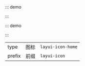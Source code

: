 ::: demo

<template>
  <lay-icon type="layui-icon-face-smile"></lay-icon>
</template>

<script>
import { ref } from 'vue'

export default {
  setup() {

    return {
    }
  }
}
</script>

:::

::: demo

<template>
<ul class="site-doc-icon">
      <li>
        <i class="layui-icon layui-icon-heart-fill"></i>
        <div class="doc-icon-name">实心</div>
        <div class="doc-icon-code">&amp;#xe68f;</div>
        <div class="doc-icon-fontclass">layui-icon-heart-fill</div>
      </li>
      <li>
        <i class="layui-icon layui-icon-heart"></i>
        <div class="doc-icon-name">空心</div>
        <div class="doc-icon-code">&amp;#xe68c;</div>
        <div class="doc-icon-fontclass">layui-icon-heart</div>
      </li>
      <li>
        <i class="layui-icon layui-icon-light"></i>
        <div class="doc-icon-name">亮度/晴</div>
        <div class="doc-icon-code">&amp;#xe748;</div>
        <div class="doc-icon-fontclass">layui-icon-light</div>
      </li>
      <li>
        <i class="layui-icon layui-icon-time"></i>
        <div class="doc-icon-name">时间/历史</div>
        <div class="doc-icon-code">&amp;#xe68d;</div>
        <div class="doc-icon-fontclass">layui-icon-time</div>
      </li>
      <li>
        <i class="layui-icon layui-icon-bluetooth"></i>
        <div class="doc-icon-name">蓝牙</div>
        <div class="doc-icon-code">&amp;#xe689;</div>
        <div class="doc-icon-fontclass">layui-icon-bluetooth</div>
      </li>
      <li>
        <i class="layui-icon layui-icon-at"></i>
        <div class="doc-icon-name">@艾特</div>
        <div class="doc-icon-code">&amp;#xe687;</div>
        <div class="doc-icon-fontclass">layui-icon-at</div>
      </li>
      <li>
        <i class="layui-icon layui-icon-mute"></i>
        <div class="doc-icon-name">静音</div>
        <div class="doc-icon-code">&amp;#xe685;</div>
        <div class="doc-icon-fontclass">layui-icon-mute</div>
      </li>
      <li>
        <i class="layui-icon layui-icon-mike"></i>
        <div class="doc-icon-name">录音/麦克风</div>
        <div class="doc-icon-code">&amp;#xe6dc;</div>
        <div class="doc-icon-fontclass">layui-icon-mike</div>
      </li>
      <li>
        <i class="layui-icon layui-icon-key"></i>
        <div class="doc-icon-name">密钥/钥匙</div>
        <div class="doc-icon-code">&amp;#xe683;</div>
        <div class="doc-icon-fontclass">layui-icon-key</div>
      </li>
      <li>
        <i class="layui-icon layui-icon-gift"></i>
        <div class="doc-icon-name">礼物/活动</div>
        <div class="doc-icon-code">&amp;#xe627;</div>
        <div class="doc-icon-fontclass">layui-icon-gift</div>
      </li>
      <li>
        <i class="layui-icon layui-icon-email"></i>
        <div class="doc-icon-name">邮箱</div>
        <div class="doc-icon-code">&amp;#xe618;</div>
        <div class="doc-icon-fontclass">layui-icon-email</div>
      </li>
      <li>
        <i class="layui-icon layui-icon-rss"></i>
        <div class="doc-icon-name">RSS</div>
        <div class="doc-icon-code">&amp;#xe808;</div>
        <div class="doc-icon-fontclass">layui-icon-rss</div>
      </li>
      <li>
        <i class="layui-icon layui-icon-wifi"></i>
        <div class="doc-icon-name">WiFi</div>
        <div class="doc-icon-code">&amp;#xe7e0;</div>
        <div class="doc-icon-fontclass">layui-icon-wifi</div>
      </li>
      <li>
        <i class="layui-icon layui-icon-logout"></i>
        <div class="doc-icon-name">退出/注销</div>
        <div class="doc-icon-code">&amp;#xe682;</div>
        <div class="doc-icon-fontclass">layui-icon-logout</div>
      </li>
      <li>
        <i class="layui-icon layui-icon-android"></i>
        <div class="doc-icon-name">Android 安卓</div>
        <div class="doc-icon-code">&amp;#xe684;</div>
        <div class="doc-icon-fontclass">layui-icon-android</div>
      </li>
      <li>
        <i class="layui-icon layui-icon-ios"></i>
        <div class="doc-icon-name">Apple IOS 苹果</div>
        <div class="doc-icon-code">&amp;#xe680;</div>
        <div class="doc-icon-fontclass">layui-icon-ios</div>
      </li>
      <li>
        <i class="layui-icon layui-icon-windows"></i>
        <div class="doc-icon-name">Windows</div>
        <div class="doc-icon-code">&amp;#xe67f;</div>
        <div class="doc-icon-fontclass">layui-icon-windows</div>
      </li>
      <li>
        <i class="layui-icon layui-icon-transfer"></i>
        <div class="doc-icon-name">穿梭框</div>
        <div class="doc-icon-code">&amp;#xe691;</div>
        <div class="doc-icon-fontclass">layui-icon-transfer</div>
      </li>
      <li>
        <i class="layui-icon layui-icon-service"></i>
        <div class="doc-icon-name">客服</div>
        <div class="doc-icon-code">&amp;#xe626;</div>
        <div class="doc-icon-fontclass">layui-icon-service</div>
      </li>
      <li>
        <i class="layui-icon layui-icon-subtraction"></i>
        <div class="doc-icon-name">减</div>
        <div class="doc-icon-code">&amp;#xe67e;</div>
        <div class="doc-icon-fontclass">layui-icon-subtraction</div>
      </li>
      <li>
        <i class="layui-icon layui-icon-addition"></i>
        <div class="doc-icon-name">加</div>
        <div class="doc-icon-code">&amp;#xe624;</div>
        <div class="doc-icon-fontclass">layui-icon-addition</div>
      </li>
      <li>
        <i class="layui-icon layui-icon-slider"></i>
        <div class="doc-icon-name">滑块</div>
        <div class="doc-icon-code">&amp;#xe714;</div>
        <div class="doc-icon-fontclass">layui-icon-slider</div>
      </li>
      <li>
        <i class="layui-icon layui-icon-print"></i>
        <div class="doc-icon-name">打印</div>
        <div class="doc-icon-code">&amp;#xe66d;</div>
        <div class="doc-icon-fontclass">layui-icon-print</div>
      </li>
      <li>
        <i class="layui-icon layui-icon-export"></i>
        <div class="doc-icon-name">导出</div>
        <div class="doc-icon-code">&amp;#xe67d;</div>
        <div class="doc-icon-fontclass">layui-icon-export</div>
      </li>
      <li>
        <i class="layui-icon layui-icon-cols"></i>
        <div class="doc-icon-name">列</div>
        <div class="doc-icon-code">&amp;#xe610;</div>
        <div class="doc-icon-fontclass">layui-icon-cols</div>
      </li>
      <li>
        <i class="layui-icon layui-icon-screen-restore"></i>
        <div class="doc-icon-name">退出全屏</div>
        <div class="doc-icon-code">&amp;#xe758;</div>
        <div class="doc-icon-fontclass">layui-icon-screen-restore</div>
      </li>
      <li>
        <i class="layui-icon layui-icon-screen-full"></i>
        <div class="doc-icon-name">全屏</div>
        <div class="doc-icon-code">&amp;#xe622;</div>
        <div class="doc-icon-fontclass">layui-icon-screen-full</div>
      </li>
      <li>
        <i class="layui-icon layui-icon-rate-half"></i>
        <div class="doc-icon-name">半星</div>
        <div class="doc-icon-code">&amp;#xe6c9;</div>
        <div class="doc-icon-fontclass">layui-icon-rate-half</div>
      </li>
      <li>
        <i class="layui-icon layui-icon-rate"></i>
        <div class="doc-icon-name">星星-空心</div>
        <div class="doc-icon-code">&amp;#xe67b;</div>
        <div class="doc-icon-fontclass">layui-icon-rate</div>
      </li>
      <li>
        <i class="layui-icon layui-icon-rate-solid"></i>
        <div class="doc-icon-name">星星-实心</div>
        <div class="doc-icon-code">&amp;#xe67a;</div>
        <div class="doc-icon-fontclass">layui-icon-rate-solid</div>
      </li>
      <li>
        <i class="layui-icon layui-icon-cellphone"></i>
        <div class="doc-icon-name">手机</div>
        <div class="doc-icon-code">&amp;#xe678;</div>
        <div class="doc-icon-fontclass">layui-icon-cellphone</div>
      </li>
      <li>
        <i class="layui-icon layui-icon-vercode"></i>
        <div class="doc-icon-name">验证码</div>
        <div class="doc-icon-code">&amp;#xe679;</div>
        <div class="doc-icon-fontclass">layui-icon-vercode</div>
      </li>
      <li>
        <i class="layui-icon layui-icon-login-wechat"></i>
        <div class="doc-icon-name">微信</div>
        <div class="doc-icon-code">&amp;#xe677;</div>
        <div class="doc-icon-fontclass">layui-icon-login-wechat</div>
      </li>
      <li>
        <i class="layui-icon layui-icon-login-qq"></i>
        <div class="doc-icon-name">QQ</div>
        <div class="doc-icon-code">&amp;#xe676;</div>
        <div class="doc-icon-fontclass">layui-icon-login-qq</div>
      </li>
      <li>
        <i class="layui-icon layui-icon-login-weibo"></i>
        <div class="doc-icon-name">微博</div>
        <div class="doc-icon-code">&amp;#xe675;</div>
        <div class="doc-icon-fontclass">layui-icon-login-weibo</div>
      </li>
      <li>
        <i class="layui-icon layui-icon-password"></i>
        <div class="doc-icon-name">密码</div>
        <div class="doc-icon-code">&amp;#xe673;</div>
        <div class="doc-icon-fontclass">layui-icon-password</div>
      </li>
      <li>
        <i class="layui-icon layui-icon-username"></i>
        <div class="doc-icon-name">用户名</div>
        <div class="doc-icon-code">&amp;#xe66f;</div>
        <div class="doc-icon-fontclass">layui-icon-username</div>
      </li>
      <li>
        <i class="layui-icon layui-icon-refresh-3"></i>
        <div class="doc-icon-name">刷新-粗</div>
        <div class="doc-icon-code">&amp;#xe9aa;</div>
        <div class="doc-icon-fontclass">layui-icon-refresh-3</div>
      </li>
      <li>
        <i class="layui-icon layui-icon-auz"></i>
        <div class="doc-icon-name">授权</div>
        <div class="doc-icon-code">&amp;#xe672;</div>
        <div class="doc-icon-fontclass">layui-icon-auz</div>
      </li>
      <li>
        <i class="layui-icon layui-icon-spread-left"></i>
        <div class="doc-icon-name">左向右伸缩菜单</div>
        <div class="doc-icon-code">&amp;#xe66b;</div>
        <div class="doc-icon-fontclass">layui-icon-spread-left</div>
      </li>
      <li>
        <i class="layui-icon layui-icon-shrink-right"></i>
        <div class="doc-icon-name">右向左伸缩菜单</div>
        <div class="doc-icon-code">&amp;#xe668;</div>
        <div class="doc-icon-fontclass">layui-icon-shrink-right</div>
      </li>
      <li>
        <i class="layui-icon layui-icon-snowflake"></i>
        <div class="doc-icon-name">雪花</div>
        <div class="doc-icon-code">&amp;#xe6b1;</div>
        <div class="doc-icon-fontclass">layui-icon-snowflake</div>
      </li>
      <li>
        <i class="layui-icon layui-icon-tips"></i>
        <div class="doc-icon-name">提示说明</div>
        <div class="doc-icon-code">&amp;#xe702;</div>
        <div class="doc-icon-fontclass">layui-icon-tips</div>
      </li>
      <li>
        <i class="layui-icon layui-icon-note"></i>
        <div class="doc-icon-name">便签</div>
        <div class="doc-icon-code">&amp;#xe66e;</div>
        <div class="doc-icon-fontclass">layui-icon-note</div>
      </li>
      <li>
        <i class="layui-icon layui-icon-home"></i>
        <div class="doc-icon-name">主页</div>
        <div class="doc-icon-code">&amp;#xe68e;</div>
        <div class="doc-icon-fontclass">layui-icon-home</div>
      </li>
      <li>
        <i class="layui-icon layui-icon-senior"></i>
        <div class="doc-icon-name">高级</div>
        <div class="doc-icon-code">&amp;#xe674;</div>
        <div class="doc-icon-fontclass">layui-icon-senior</div>
      </li>
      <li>
        <i class="layui-icon layui-icon-refresh"></i>
        <div class="doc-icon-name">刷新</div>
        <div class="doc-icon-code">&amp;#xe669;</div>
        <div class="doc-icon-fontclass">layui-icon-refresh</div>
      </li>
      <li>
        <i class="layui-icon layui-icon-refresh-1"></i>
        <div class="doc-icon-name">刷新</div>
        <div class="doc-icon-code">&amp;#xe666;</div>
        <div class="doc-icon-fontclass">layui-icon-refresh-1</div>
      </li>
      <li>
        <i class="layui-icon layui-icon-flag"></i>
        <div class="doc-icon-name">旗帜</div>
        <div class="doc-icon-code">&amp;#xe66c;</div>
        <div class="doc-icon-fontclass">layui-icon-flag</div>
      </li>
      <li>
        <i class="layui-icon layui-icon-theme"></i>
        <div class="doc-icon-name">主题</div>
        <div class="doc-icon-code">&amp;#xe66a;</div>
        <div class="doc-icon-fontclass">layui-icon-theme</div>
      </li>
      <li>
        <i class="layui-icon layui-icon-notice"></i>
        <div class="doc-icon-name">消息-通知</div>
        <div class="doc-icon-code">&amp;#xe667;</div>
        <div class="doc-icon-fontclass">layui-icon-notice</div>
      </li>
      <li>
        <i class="layui-icon layui-icon-website"></i>
        <div class="doc-icon-name">网站</div>
        <div class="doc-icon-code">&amp;#xe7ae;</div>
        <div class="doc-icon-fontclass">layui-icon-website</div>
      </li>
      <li>
        <i class="layui-icon layui-icon-console"></i>
        <div class="doc-icon-name">控制台</div>
        <div class="doc-icon-code">&amp;#xe665;</div>
        <div class="doc-icon-fontclass">layui-icon-console</div>
      </li>
      <li>
        <i class="layui-icon layui-icon-face-surprised"></i>
        <div class="doc-icon-name">表情-惊讶</div>
        <div class="doc-icon-code">&amp;#xe664;</div>
        <div class="doc-icon-fontclass">layui-icon-face-surprised</div>
      </li>
      <li>
        <i class="layui-icon layui-icon-set"></i>
        <div class="doc-icon-name">设置-空心</div>
        <div class="doc-icon-code">&amp;#xe716;</div>
        <div class="doc-icon-fontclass">layui-icon-set</div>
      </li>
      <li>
        <i class="layui-icon layui-icon-template-1"></i>
        <div class="doc-icon-name">模板</div>
        <div class="doc-icon-code">&amp;#xe656;</div>
        <div class="doc-icon-fontclass">layui-icon-template-1</div>
      </li>
      <li>
        <i class="layui-icon layui-icon-app"></i>
        <div class="doc-icon-name">应用</div>
        <div class="doc-icon-code">&amp;#xe653;</div>
        <div class="doc-icon-fontclass">layui-icon-app</div>
      </li>
      <li>
        <i class="layui-icon layui-icon-template"></i>
        <div class="doc-icon-name">模板</div>
        <div class="doc-icon-code">&amp;#xe663;</div>
        <div class="doc-icon-fontclass">layui-icon-template</div>
      </li>
      <li>
        <i class="layui-icon layui-icon-praise"></i>
        <div class="doc-icon-name">赞</div>
        <div class="doc-icon-code">&amp;#xe6c6;</div>
        <div class="doc-icon-fontclass">layui-icon-praise</div>
      </li>
      <li>
        <i class="layui-icon layui-icon-tread"></i>
        <div class="doc-icon-name">踩</div>
        <div class="doc-icon-code">&amp;#xe6c5;</div>
        <div class="doc-icon-fontclass">layui-icon-tread</div>
      </li>
      <li>
        <i class="layui-icon layui-icon-male"></i>
        <div class="doc-icon-name">男</div>
        <div class="doc-icon-code">&amp;#xe662;</div>
        <div class="doc-icon-fontclass">layui-icon-male</div>
      </li>
      <li>
        <i class="layui-icon layui-icon-female"></i>
        <div class="doc-icon-name">女</div>
        <div class="doc-icon-code">&amp;#xe661;</div>
        <div class="doc-icon-fontclass">layui-icon-female</div>
      </li>
      <li>
        <i class="layui-icon layui-icon-camera"></i>
        <div class="doc-icon-name">相机-空心</div>
        <div class="doc-icon-code">&amp;#xe660;</div>
        <div class="doc-icon-fontclass">layui-icon-camera</div>
      </li>
      <li>
        <i class="layui-icon layui-icon-camera-fill"></i>
        <div class="doc-icon-name">相机-实心</div>
        <div class="doc-icon-code">&amp;#xe65d;</div>
        <div class="doc-icon-fontclass">layui-icon-camera-fill</div>
      </li>
      <li>
        <i class="layui-icon layui-icon-more"></i>
        <div class="doc-icon-name">菜单-水平</div>
        <div class="doc-icon-code">&amp;#xe65f;</div>
        <div class="doc-icon-fontclass">layui-icon-more</div>
      </li>
      <li>
        <i class="layui-icon layui-icon-more-vertical"></i>
        <div class="doc-icon-name">菜单-垂直</div>
        <div class="doc-icon-code">&amp;#xe671;</div>
        <div class="doc-icon-fontclass">layui-icon-more-vertical</div>
      </li>
      <li>
        <i class="layui-icon layui-icon-rmb"></i>
        <div class="doc-icon-name">金额-人民币</div>
        <div class="doc-icon-code">&amp;#xe65e;</div>
        <div class="doc-icon-fontclass">layui-icon-rmb</div>
      </li>
      <li>
        <i class="layui-icon layui-icon-dollar"></i>
        <div class="doc-icon-name">金额-美元</div>
        <div class="doc-icon-code">&amp;#xe659;</div>
        <div class="doc-icon-fontclass">layui-icon-dollar</div>
      </li>
      <li>
        <i class="layui-icon layui-icon-diamond"></i>
        <div class="doc-icon-name">钻石-等级</div>
        <div class="doc-icon-code">&amp;#xe735;</div>
        <div class="doc-icon-fontclass">layui-icon-diamond</div>
      </li>
      <li>
        <i class="layui-icon layui-icon-fire"></i>
        <div class="doc-icon-name">火</div>
        <div class="doc-icon-code">&amp;#xe756;</div>
        <div class="doc-icon-fontclass">layui-icon-fire</div>
      </li>
      <li>
        <i class="layui-icon layui-icon-return"></i>
        <div class="doc-icon-name">返回</div>
        <div class="doc-icon-code">&amp;#xe65c;</div>
        <div class="doc-icon-fontclass">layui-icon-return</div>
      </li>
      <li>
        <i class="layui-icon layui-icon-location"></i>
        <div class="doc-icon-name">位置-地图</div>
        <div class="doc-icon-code">&amp;#xe715;</div>
        <div class="doc-icon-fontclass">layui-icon-location</div>
      </li>
      <li>
        <i class="layui-icon layui-icon-read"></i>
        <div class="doc-icon-name">办公-阅读</div>
        <div class="doc-icon-code">&amp;#xe705;</div>
        <div class="doc-icon-fontclass">layui-icon-read</div>
      </li>
      <li>
        <i class="layui-icon layui-icon-survey"></i>
        <div class="doc-icon-name">调查</div>
        <div class="doc-icon-code">&amp;#xe6b2;</div>
        <div class="doc-icon-fontclass">layui-icon-survey</div>
      </li>
      <li>
        <i class="layui-icon layui-icon-face-smile"></i>
        <div class="doc-icon-name">表情-微笑</div>
        <div class="doc-icon-code">&amp;#xe6af;</div>
        <div class="doc-icon-fontclass">layui-icon-face-smile</div>
      </li>
      <li>
        <i class="layui-icon layui-icon-face-cry"></i>
        <div class="doc-icon-name">表情-哭泣</div>
        <div class="doc-icon-code">&amp;#xe69c;</div>
        <div class="doc-icon-fontclass">layui-icon-face-cry</div>
      </li>
      <li>
        <i class="layui-icon layui-icon-cart-simple"></i>
        <div class="doc-icon-name">购物车</div>
        <div class="doc-icon-code">&amp;#xe698;</div>
        <div class="doc-icon-fontclass">layui-icon-cart-simple</div>
      </li>
      <li>
        <i class="layui-icon layui-icon-cart"></i>
        <div class="doc-icon-name">购物车</div>
        <div class="doc-icon-code">&amp;#xe657;</div>
        <div class="doc-icon-fontclass">layui-icon-cart</div>
      </li>
      <li>
        <i class="layui-icon layui-icon-next"></i>
        <div class="doc-icon-name">下一页</div>
        <div class="doc-icon-code">&amp;#xe65b;</div>
        <div class="doc-icon-fontclass">layui-icon-next</div>
      </li>
      <li>
        <i class="layui-icon layui-icon-prev"></i>
        <div class="doc-icon-name">上一页</div>
        <div class="doc-icon-code">&amp;#xe65a;</div>
        <div class="doc-icon-fontclass">layui-icon-prev</div>
      </li>
      <li>
        <i class="layui-icon layui-icon-upload-drag"></i>
        <div class="doc-icon-name">上传-空心-拖拽</div>
        <div class="doc-icon-code">&amp;#xe681;</div>
        <div class="doc-icon-fontclass">layui-icon-upload-drag</div>
      </li>
      <li>
        <i class="layui-icon layui-icon-upload"></i>
        <div class="doc-icon-name">上传-实心</div>
        <div class="doc-icon-code">&amp;#xe67c;</div>
        <div class="doc-icon-fontclass">layui-icon-upload</div>
      </li>
      <li>
        <i class="layui-icon layui-icon-download-circle"></i>
        <div class="doc-icon-name">下载-圆圈</div>
        <div class="doc-icon-code">&amp;#xe601;</div>
        <div class="doc-icon-fontclass">layui-icon-download-circle</div>
      </li>
      <li>
        <i class="layui-icon layui-icon-component"></i>
        <div class="doc-icon-name">组件</div>
        <div class="doc-icon-code">&amp;#xe857;</div>
        <div class="doc-icon-fontclass">layui-icon-component</div>
      </li>
      <li>
        <i class="layui-icon layui-icon-file-b"></i>
        <div class="doc-icon-name">文件-粗</div>
        <div class="doc-icon-code">&amp;#xe655;</div>
        <div class="doc-icon-fontclass">layui-icon-file-b</div>
      </li>
      <li>
        <i class="layui-icon layui-icon-user"></i>
        <div class="doc-icon-name">用户</div>
        <div class="doc-icon-code">&amp;#xe770;</div>
        <div class="doc-icon-fontclass">layui-icon-user</div>
      </li>
      <li>
        <i class="layui-icon layui-icon-find-fill"></i>
        <div class="doc-icon-name">发现-实心</div>
        <div class="doc-icon-code">&amp;#xe670;</div>
        <div class="doc-icon-fontclass">layui-icon-find-fill</div>
      </li>
      <li>
        <i class="layui-icon layui-icon-loading layui-anim layui-anim-rotate layui-anim-loop"></i>
        <div class="doc-icon-name">loading</div>
        <div class="doc-icon-code">&amp;#xe63d;</div>
        <div class="doc-icon-fontclass">layui-icon-loading</div>
      </li>
      <li>
        <i class="layui-icon layui-icon-loading-1 layui-anim layui-anim-rotate layui-anim-loop"></i>
        <div class="doc-icon-name">loading</div>
        <div class="doc-icon-code">&amp;#xe63e;</div>
        <div class="doc-icon-fontclass">layui-icon-loading-1</div>
      </li>
      <li>
        <i class="layui-icon layui-icon-add-1"></i>
        <div class="doc-icon-name">添加</div>
        <div class="doc-icon-code">&amp;#xe654;</div>
        <div class="doc-icon-fontclass">layui-icon-add-1</div>
      </li>
      <li>
        <i class="layui-icon layui-icon-play"></i>
        <div class="doc-icon-name">播放</div>
        <div class="doc-icon-code">&amp;#xe652;</div>
        <div class="doc-icon-fontclass">layui-icon-play</div>
      </li>
      <li>
        <i class="layui-icon layui-icon-pause"></i>
        <div class="doc-icon-name">暂停</div>
        <div class="doc-icon-code">&amp;#xe651;</div>
        <div class="doc-icon-fontclass">layui-icon-pause</div>
      </li>
      <li>
        <i class="layui-icon layui-icon-headset"></i>
        <div class="doc-icon-name">音频-耳机</div>
        <div class="doc-icon-code">&amp;#xe6fc;</div>
        <div class="doc-icon-fontclass">layui-icon-headset</div>
      </li>
      <li>
        <i class="layui-icon layui-icon-video"></i>
        <div class="doc-icon-name">视频</div>
        <div class="doc-icon-code">&amp;#xe6ed;</div>
        <div class="doc-icon-fontclass">layui-icon-video</div>
      </li>
      <li>
        <i class="layui-icon layui-icon-voice"></i>
        <div class="doc-icon-name">语音-声音</div>
        <div class="doc-icon-code">&amp;#xe688;</div>
        <div class="doc-icon-fontclass">layui-icon-voice</div>
      </li>
      <li>
        <i class="layui-icon layui-icon-speaker"></i>
        <div class="doc-icon-name">消息-通知-喇叭</div>
        <div class="doc-icon-code">&amp;#xe645;</div>
        <div class="doc-icon-fontclass">layui-icon-speaker</div>
      </li>
      <li>
        <i class="layui-icon layui-icon-fonts-del"></i>
        <div class="doc-icon-name">删除线</div>
        <div class="doc-icon-code">&amp;#xe64f;</div>
        <div class="doc-icon-fontclass">layui-icon-fonts-del</div>
      </li>
      <li>
        <i class="layui-icon layui-icon-fonts-code"></i>
        <div class="doc-icon-name">代码</div>
        <div class="doc-icon-code">&amp;#xe64e;</div>
        <div class="doc-icon-fontclass">layui-icon-fonts-code</div>
      </li>
      <li>
        <i class="layui-icon layui-icon-fonts-html"></i>
        <div class="doc-icon-name">HTML</div>
        <div class="doc-icon-code">&amp;#xe64b;</div>
        <div class="doc-icon-fontclass">layui-icon-fonts-html</div>
      </li>
      <li>
        <i class="layui-icon layui-icon-fonts-strong"></i>
        <div class="doc-icon-name">字体加粗</div>
        <div class="doc-icon-code">&amp;#xe62b;</div>
        <div class="doc-icon-fontclass">layui-icon-fonts-strong</div>
      </li>
      <li>
        <i class="layui-icon layui-icon-unlink"></i>
        <div class="doc-icon-name">删除链接</div>
        <div class="doc-icon-code">&amp;#xe64d;</div>
        <div class="doc-icon-fontclass">layui-icon-unlink</div>
      </li>
      <li>
        <i class="layui-icon layui-icon-picture"></i>
        <div class="doc-icon-name">图片</div>
        <div class="doc-icon-code">&amp;#xe64a;</div>
        <div class="doc-icon-fontclass">layui-icon-picture</div>
      </li>
      <li>
        <i class="layui-icon layui-icon-link"></i>
        <div class="doc-icon-name">链接</div>
        <div class="doc-icon-code">&amp;#xe64c;</div>
        <div class="doc-icon-fontclass">layui-icon-link</div>
      </li>
      <li>
        <i class="layui-icon layui-icon-face-smile-b"></i>
        <div class="doc-icon-name">表情-笑-粗</div>
        <div class="doc-icon-code">&amp;#xe650;</div>
        <div class="doc-icon-fontclass">layui-icon-face-smile-b</div>
      </li>
      <li>
        <i class="layui-icon layui-icon-align-left"></i>
        <div class="doc-icon-name">左对齐</div>
        <div class="doc-icon-code">&amp;#xe649;</div>
        <div class="doc-icon-fontclass">layui-icon-align-left</div>
      </li>
      <li>
        <i class="layui-icon layui-icon-align-right"></i>
        <div class="doc-icon-name">右对齐</div>
        <div class="doc-icon-code">&amp;#xe648;</div>
        <div class="doc-icon-fontclass">layui-icon-align-right</div>
      </li>
      <li>
        <i class="layui-icon layui-icon-align-center"></i>
        <div class="doc-icon-name">居中对齐</div>
        <div class="doc-icon-code">&amp;#xe647;</div>
        <div class="doc-icon-fontclass">layui-icon-align-center</div>
      </li>
      <li>
        <i class="layui-icon layui-icon-fonts-u"></i>
        <div class="doc-icon-name">字体-下划线</div>
        <div class="doc-icon-code">&amp;#xe646;</div>
        <div class="doc-icon-fontclass">layui-icon-fonts-u</div>
      </li>
      <li>
        <i class="layui-icon layui-icon-fonts-i"></i>
        <div class="doc-icon-name">字体-斜体</div>
        <div class="doc-icon-code">&amp;#xe644;</div>
        <div class="doc-icon-fontclass">layui-icon-fonts-i</div>
      </li>
      <li>
        <i class="layui-icon layui-icon-tabs"></i>
        <div class="doc-icon-name">Tabs 选项卡</div>
        <div class="doc-icon-code">&amp;#xe62a;</div>
        <div class="doc-icon-fontclass">layui-icon-tabs</div>
      </li>
      <li>
        <i class="layui-icon layui-icon-radio"></i>
        <div class="doc-icon-name">单选框-选中</div>
        <div class="doc-icon-code">&amp;#xe643;</div>
        <div class="doc-icon-fontclass">layui-icon-radio</div>
      </li>
      <li>
        <i class="layui-icon layui-icon-circle"></i>
        <div class="doc-icon-name">单选框-候选</div>
        <div class="doc-icon-code">&amp;#xe63f;</div>
        <div class="doc-icon-fontclass">layui-icon-circle</div>
      </li>
      <li>
        <i class="layui-icon layui-icon-edit"></i>
        <div class="doc-icon-name">编辑</div>
        <div class="doc-icon-code">&amp;#xe642;</div>
        <div class="doc-icon-fontclass">layui-icon-edit</div>
      </li>
      <li>
        <i class="layui-icon layui-icon-share"></i>
        <div class="doc-icon-name">分享</div>
        <div class="doc-icon-code">&amp;#xe641;</div>
        <div class="doc-icon-fontclass">layui-icon-share</div>
      </li>
      <li>
        <i class="layui-icon layui-icon-delete"></i>
        <div class="doc-icon-name">删除</div>
        <div class="doc-icon-code">&amp;#xe640;</div>
        <div class="doc-icon-fontclass">layui-icon-delete</div>
      </li>
      <li>
        <i class="layui-icon layui-icon-form"></i>
        <div class="doc-icon-name">表单</div>
        <div class="doc-icon-code">&amp;#xe63c;</div>
        <div class="doc-icon-fontclass">layui-icon-form</div>
      </li>
      <li>
        <i class="layui-icon layui-icon-cellphone-fine"></i>
        <div class="doc-icon-name">手机-细体</div>
        <div class="doc-icon-code">&amp;#xe63b;</div>
        <div class="doc-icon-fontclass">layui-icon-cellphone-fine</div>
      </li>
      <li>
        <i class="layui-icon layui-icon-dialogue"></i>
        <div class="doc-icon-name">聊天 对话 沟通</div>
        <div class="doc-icon-code">&amp;#xe63a;</div>
        <div class="doc-icon-fontclass">layui-icon-dialogue</div>
      </li>
      <li>
        <i class="layui-icon layui-icon-fonts-clear"></i>
        <div class="doc-icon-name">文字格式化</div>
        <div class="doc-icon-code">&amp;#xe639;</div>
        <div class="doc-icon-fontclass">layui-icon-fonts-clear</div>
      </li>
      <li>
        <i class="layui-icon layui-icon-layer"></i>
        <div class="doc-icon-name">窗口</div>
        <div class="doc-icon-code">&amp;#xe638;</div>
        <div class="doc-icon-fontclass">layui-icon-layer</div>
      </li>
      <li>
        <i class="layui-icon layui-icon-date"></i>
        <div class="doc-icon-name">日期</div>
        <div class="doc-icon-code">&amp;#xe637;</div>
        <div class="doc-icon-fontclass">layui-icon-date</div>
      </li>
      <li>
        <i class="layui-icon layui-icon-water"></i>
        <div class="doc-icon-name">水 下雨</div>
        <div class="doc-icon-code">&amp;#xe636;</div>
        <div class="doc-icon-fontclass">layui-icon-water</div>
      </li>
      <li>
        <i class="layui-icon layui-icon-code-circle"></i>
        <div class="doc-icon-name">代码-圆圈</div>
        <div class="doc-icon-code">&amp;#xe635;</div>
        <div class="doc-icon-fontclass">layui-icon-code-circle</div>
      </li>
      <li>
        <i class="layui-icon layui-icon-carousel"></i>
        <div class="doc-icon-name">轮播组图</div>
        <div class="doc-icon-code">&amp;#xe634;</div>
        <div class="doc-icon-fontclass">layui-icon-carousel</div>
      </li>
      <li>
        <i class="layui-icon layui-icon-prev-circle"></i>
        <div class="doc-icon-name">翻页</div>
        <div class="doc-icon-code">&amp;#xe633;</div>
        <div class="doc-icon-fontclass">layui-icon-prev-circle</div>
      </li>
      <li>
        <i class="layui-icon layui-icon-layouts"></i>
        <div class="doc-icon-name">布局</div>
        <div class="doc-icon-code">&amp;#xe632;</div>
        <div class="doc-icon-fontclass">layui-icon-layouts</div>
      </li>
      <li>
        <i class="layui-icon layui-icon-util"></i>
        <div class="doc-icon-name">工具</div>
        <div class="doc-icon-code">&amp;#xe631;</div>
        <div class="doc-icon-fontclass">layui-icon-util</div>
      </li>
      <li>
        <i class="layui-icon layui-icon-templeate-1"></i>
        <div class="doc-icon-name">选择模板</div>
        <div class="doc-icon-code">&amp;#xe630;</div>
        <div class="doc-icon-fontclass">layui-icon-templeate-1</div>
      </li>
      <li>
        <i class="layui-icon layui-icon-upload-circle"></i>
        <div class="doc-icon-name">上传-圆圈</div>
        <div class="doc-icon-code">&amp;#xe62f;</div>
        <div class="doc-icon-fontclass">layui-icon-upload-circle</div>
      </li>
      <li>
        <i class="layui-icon layui-icon-tree"></i>
        <div class="doc-icon-name">树</div>
        <div class="doc-icon-code">&amp;#xe62e;</div>
        <div class="doc-icon-fontclass">layui-icon-tree</div>
      </li>
      <li>
        <i class="layui-icon layui-icon-table"></i>
        <div class="doc-icon-name">表格</div>
        <div class="doc-icon-code">&amp;#xe62d;</div>
        <div class="doc-icon-fontclass">layui-icon-table</div>
      </li>
      <li>
        <i class="layui-icon layui-icon-chart"></i>
        <div class="doc-icon-name">图表</div>
        <div class="doc-icon-code">&amp;#xe62c;</div>
        <div class="doc-icon-fontclass">layui-icon-chart</div>
      </li>
      <li>
        <i class="layui-icon layui-icon-chart-screen"></i>
        <div class="doc-icon-name">图标 报表 屏幕</div>
        <div class="doc-icon-code">&amp;#xe629;</div>
        <div class="doc-icon-fontclass">layui-icon-chart-screen</div>
      </li>
      <li>
        <i class="layui-icon layui-icon-engine"></i>
        <div class="doc-icon-name">引擎</div>
        <div class="doc-icon-code">&amp;#xe628;</div>
        <div class="doc-icon-fontclass">layui-icon-engine</div>
      </li>
      <li>
        <i class="layui-icon layui-icon-triangle-d"></i>
        <div class="doc-icon-name">下三角</div>
        <div class="doc-icon-code">&amp;#xe625;</div>
        <div class="doc-icon-fontclass">layui-icon-triangle-d</div>
      </li>
      <li>
        <i class="layui-icon layui-icon-triangle-r"></i>
        <div class="doc-icon-name">右三角</div>
        <div class="doc-icon-code">&amp;#xe623;</div>
        <div class="doc-icon-fontclass">layui-icon-triangle-r</div>
      </li>
      <li>
        <i class="layui-icon layui-icon-file"></i>
        <div class="doc-icon-name">文件</div>
        <div class="doc-icon-code">&amp;#xe621;</div>
        <div class="doc-icon-fontclass">layui-icon-file</div>
      </li>
      <li>
        <i class="layui-icon layui-icon-set-sm"></i>
        <div class="doc-icon-name">设置-小型</div>
        <div class="doc-icon-code">&amp;#xe620;</div>
        <div class="doc-icon-fontclass">layui-icon-set-sm</div>
      </li>
      <li>
        <i class="layui-icon layui-icon-reduce-circle"></i>
        <div class="doc-icon-name">减少-圆圈</div>
        <div class="doc-icon-code">&amp;#xe616;</div>
        <div class="doc-icon-fontclass">layui-icon-reduce-circle</div>
      </li>
      <li>
        <i class="layui-icon layui-icon-add-circle"></i>
        <div class="doc-icon-name">添加-圆圈</div>
        <div class="doc-icon-code">&amp;#xe61f;</div>
        <div class="doc-icon-fontclass">layui-icon-add-circle</div>
      </li>
      <li>
        <i class="layui-icon layui-icon-404"></i>
        <div class="doc-icon-name">404</div>
        <div class="doc-icon-code">&amp;#xe61c;</div>
        <div class="doc-icon-fontclass">layui-icon-404</div>
      </li>
      <li>
        <i class="layui-icon layui-icon-about"></i>
        <div class="doc-icon-name">关于</div>
        <div class="doc-icon-code">&amp;#xe60b;</div>
        <div class="doc-icon-fontclass">layui-icon-about</div>
      </li>
      <li>
        <i class="layui-icon layui-icon-up"></i>
        <div class="doc-icon-name">箭头 向上</div>
        <div class="doc-icon-code">&amp;#xe619;</div>
        <div class="doc-icon-fontclass">layui-icon-up</div>
      </li>
      <li>
        <i class="layui-icon layui-icon-down"></i>
        <div class="doc-icon-name">箭头 向下</div>
        <div class="doc-icon-code">&amp;#xe61a;</div>
        <div class="doc-icon-fontclass">layui-icon-down</div>
      </li>
      <li>
        <i class="layui-icon layui-icon-left"></i>
        <div class="doc-icon-name">箭头 向左</div>
        <div class="doc-icon-code">&amp;#xe603;</div>
        <div class="doc-icon-fontclass">layui-icon-left</div>
      </li>
      <li>
        <i class="layui-icon layui-icon-right"></i>
        <div class="doc-icon-name">箭头 向右</div>
        <div class="doc-icon-code">&amp;#xe602;</div>
        <div class="doc-icon-fontclass">layui-icon-right</div>
      </li>
      <li>
        <i class="layui-icon layui-icon-circle-dot"></i>
        <div class="doc-icon-name">圆点</div>
        <div class="doc-icon-code">&amp;#xe617;</div>
        <div class="doc-icon-fontclass">layui-icon-circle-dot</div>
      </li>
      <li>
        <i class="layui-icon layui-icon-search"></i>
        <div class="doc-icon-name">搜索</div>
        <div class="doc-icon-code">&amp;#xe615;</div>
        <div class="doc-icon-fontclass">layui-icon-search</div>
      </li>
      <li>
        <i class="layui-icon layui-icon-set-fill"></i>
        <div class="doc-icon-name">设置-实心</div>
        <div class="doc-icon-code">&amp;#xe614;</div>
        <div class="doc-icon-fontclass">layui-icon-set-fill</div>
      </li>
      <li>
        <i class="layui-icon layui-icon-group"></i>
        <div class="doc-icon-name">群组</div>
        <div class="doc-icon-code">&amp;#xe613;</div>
        <div class="doc-icon-fontclass">layui-icon-group</div>
      </li>
      <li>
        <i class="layui-icon layui-icon-friends"></i>
        <div class="doc-icon-name">好友</div>
        <div class="doc-icon-code">&amp;#xe612;</div>
        <div class="doc-icon-fontclass">layui-icon-friends</div>
      </li>
      <li>
        <i class="layui-icon layui-icon-reply-fill"></i>
        <div class="doc-icon-name">回复 评论 实心</div>
        <div class="doc-icon-code">&amp;#xe611;</div>
        <div class="doc-icon-fontclass">layui-icon-reply-fill</div>
      </li>
      <li>
        <i class="layui-icon layui-icon-menu-fill"></i>
        <div class="doc-icon-name">菜单 隐身 实心</div>
        <div class="doc-icon-code">&amp;#xe60f;</div>
        <div class="doc-icon-fontclass">layui-icon-menu-fill</div>
      </li>
      <li>
        <i class="layui-icon layui-icon-log"></i>
        <div class="doc-icon-name">记录</div>
        <div class="doc-icon-code">&amp;#xe60e;</div>
        <div class="doc-icon-fontclass">layui-icon-log</div>
      </li>
      <li>
        <i class="layui-icon layui-icon-picture-fine"></i>
        <div class="doc-icon-name">图片-细体</div>
        <div class="doc-icon-code">&amp;#xe60d;</div>
        <div class="doc-icon-fontclass">layui-icon-picture-fine</div>
      </li>
      <li>
        <i class="layui-icon layui-icon-face-smile-fine"></i>
        <div class="doc-icon-name">表情-笑-细体</div>
        <div class="doc-icon-code">&amp;#xe60c;</div>
        <div class="doc-icon-fontclass">layui-icon-face-smile-fine</div>
      </li>
      <li>
        <i class="layui-icon layui-icon-list"></i>
        <div class="doc-icon-name">列表</div>
        <div class="doc-icon-code">&amp;#xe60a;</div>
        <div class="doc-icon-fontclass">layui-icon-list</div>
      </li>
      <li>
        <i class="layui-icon layui-icon-release"></i>
        <div class="doc-icon-name">发布 纸飞机</div>
        <div class="doc-icon-code">&amp;#xe609;</div>
        <div class="doc-icon-fontclass">layui-icon-release</div>
      </li>
      <li>
        <i class="layui-icon layui-icon-ok"></i>
        <div class="doc-icon-name">对 OK</div>
        <div class="doc-icon-code">&amp;#xe605;</div>
        <div class="doc-icon-fontclass">layui-icon-ok</div>
      </li>
      <li>
        <i class="layui-icon layui-icon-help"></i>
        <div class="doc-icon-name">帮助</div>
        <div class="doc-icon-code">&amp;#xe607;</div>
        <div class="doc-icon-fontclass">layui-icon-help</div>
      </li>
      <li>
        <i class="layui-icon layui-icon-chat"></i>
        <div class="doc-icon-name">客服</div>
        <div class="doc-icon-code">&amp;#xe606;</div>
        <div class="doc-icon-fontclass">layui-icon-chat</div>
      </li>
      <li>
        <i class="layui-icon layui-icon-top"></i>
        <div class="doc-icon-name">top 置顶</div>
        <div class="doc-icon-code">&amp;#xe604;</div>
        <div class="doc-icon-fontclass">layui-icon-top</div>
      </li>
      <li>
        <i class="layui-icon layui-icon-star"></i>
        <div class="doc-icon-name">收藏-空心</div>
        <div class="doc-icon-code">&amp;#xe600;</div>
        <div class="doc-icon-fontclass">layui-icon-star</div>
      </li>
      <li>
        <i class="layui-icon layui-icon-star-fill"></i>
        <div class="doc-icon-name">收藏-实心</div>
        <div class="doc-icon-code">&amp;#xe658;</div>
        <div class="doc-icon-fontclass">layui-icon-star-fill</div>
      </li>
      <li>
        <i class="layui-icon layui-icon-close-fill"></i>
        <div class="doc-icon-name">关闭-实心</div>
        <div class="doc-icon-code">&amp;#x1007;</div>
        <div class="doc-icon-fontclass">layui-icon-close-fill</div>
      </li>
      <li>
        <i class="layui-icon layui-icon-close"></i>
        <div class="doc-icon-name">关闭-空心</div>
        <div class="doc-icon-code">&amp;#x1006;</div>
        <div class="doc-icon-fontclass">layui-icon-close</div>
      </li>
      <li>
        <i class="layui-icon layui-icon-ok-circle"></i>
        <div class="doc-icon-name">正确</div>
        <div class="doc-icon-code">&amp;#x1005;</div>
        <div class="doc-icon-fontclass">layui-icon-ok-circle</div>
      </li>
      <li>
        <i class="layui-icon layui-icon-add-circle-fine"></i>
        <div class="doc-icon-name">添加-圆圈-细体</div>
        <div class="doc-icon-code">&amp;#xe608;</div>
        <div class="doc-icon-fontclass">layui-icon-add-circle-fine</div>
      </li>
    </ul>
</template>

<script>
import { ref } from 'vue'

export default {
  setup() {

    return {
    }
  }
}
</script>

:::

<lay-field title="Icon attributes" style="margin-top:40px"/>

|      |      |                   |
| ---- | ---- | ----------------- |
| type | 图标 | `layui-icon-home` |
| prefix | 前缀 | `layui-icon` |
